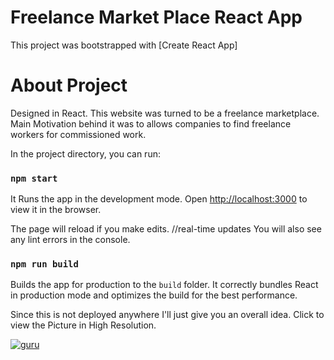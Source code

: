 # Freelance Market Place React App

This project was bootstrapped with [Create React App]


# About Project
Designed in React. This website was turned to be a freelance marketplace. Main Motivation behind it was to allows companies to find freelance workers for commissioned work.

In the project directory, you can run:

### `npm start`

It Runs the app in the development mode. Open [http://localhost:3000](http://localhost:3000) to view it in the browser.

The page will reload if you make edits. //real-time updates
You will also see any lint errors in the console.

### `npm run build`

Builds the app for production to the `build` folder. It correctly bundles React in production mode and optimizes the build for the best performance.

Since this is not deployed anywhere I'll just give you an overall idea. Click to view the Picture in High Resolution.

<a href="https://ibb.co/M2PrWYG"><img src="https://i.ibb.co/M2PrWYG/guru.png" alt="guru" border="0"></a>
